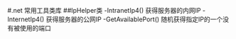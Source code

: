 #.net 常用工具类库
##IpHelper类
-IntranetIp4() 获得服务器的内网IP
-InternetIp4() 获得服务器的公网IP
-GetAvailablePort() 随机获得指定IP的一个没有被使用的端口

